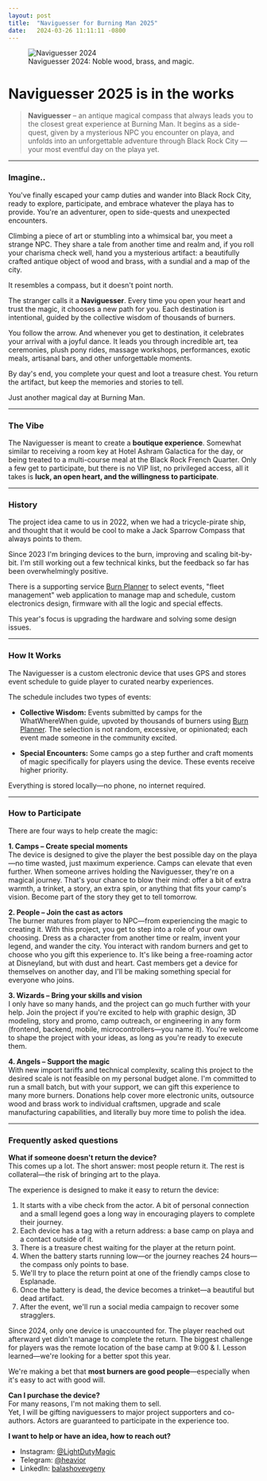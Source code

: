```yaml
---
layout: post
title:  "Naviguesser for Burning Man 2025"
date:   2024-03-26 11:11:11 -0800
---
```


<figure>
	<img src="{{ site.baseurl }}/assets/compass_2024.jpg" alt="Naviguesser 2024">
	<figcaption>
		Naviguesser 2024: Noble wood, brass, and magic.
	</figcaption>
</figure> 

# **Naviguesser 2025 is in the works**

> **Naviguesser** – an antique magical compass that always leads you to the closest great experience at Burning Man. It begins as a side-quest, given by a mysterious NPC you encounter on playa, and unfolds into an unforgettable adventure through Black Rock City — your most eventful day on the playa yet.

---
### **Imagine..**

You've finally escaped your camp duties and wander into Black Rock City, ready to explore, participate, and embrace whatever the playa has to provide. You're an adventurer, open to side-quests and unexpected encounters.

Climbing a piece of art or stumbling into a whimsical bar, you meet a strange NPC. They share a tale from another time and realm and, if you roll your charisma check well, hand you a mysterious artifact: a beautifully crafted antique object of wood and brass, with a sundial and a map of the city.

It resembles a compass, but it doesn't point north.

The stranger calls it a **Naviguesser**. Every time you open your heart and trust the magic, it chooses a new path for you. Each destination is intentional, guided by the collective wisdom of thousands of burners.

You follow the arrow. And whenever you get to destination, it celebrates your arrival with a joyful dance. It leads you through incredible art, tea ceremonies, plush pony rides, massage workshops, performances, exotic meals, artisanal bars, and other unforgettable moments.

By day's end, you complete your quest and loot a treasure chest. You return the artifact, but keep the memories and stories to tell.

Just another magical day at Burning Man.

---

### **The Vibe**

The Naviguesser is meant to create a **boutique experience**. Somewhat similar to receiving a room key at Hotel Ashram Galactica for the day, or being treated to a multi-course meal at the Black Rock French Quarter. Only a few get to participate, but there is no VIP list, no privileged access, all it takes is **luck, an open heart, and the willingness to participate**.

---

### **History**

The project idea came to us in 2022, when we had a tricycle-pirate ship, and thought that it would be cool to make a Jack Sparrow Compass that always points to them.

Since 2023 I'm bringing devices to the burn, improving and scaling bit-by-bit. I'm still working out a few technical kinks, but the feedback so far has been overwhelmingly positive.

There is a supporting service [Burn Planner](https://burn-planner.web.app/) to select events, "fleet management" web application to manage map and schedule, custom electronics design, firmware with all the logic and special effects.

This year's focus is upgrading the hardware and solving some design issues.

---

### **How It Works**

The Naviguesser is a custom electronic device that uses GPS and stores event schedule to guide player to curated nearby experiences.

The schedule includes two types of events:

* **Collective Wisdom:** Events submitted by camps for the WhatWhereWhen guide, upvoted by thousands of burners using [Burn Planner](https://burn-planner.web.app/). The selection is not random, excessive, or opinionated; each event made someone in the community excited.

* **Special Encounters:** Some camps go a step further and craft moments of magic specifically for players using the device. These events receive higher priority.

Everything is stored locally—no phone, no internet required.

---

### **How to Participate**

There are four ways to help create the magic:

**1\. Camps – Create special moments**  
 The device is designed to give the player the best possible day on the playa—no time wasted, just maximum experience. Camps can elevate that even further. When someone arrives holding the Naviguesser, they're on a magical journey. That's your chance to blow their mind: offer a bit of extra warmth, a trinket, a story, an extra spin, or anything that fits your camp's vision. Become part of the story they get to tell tomorrow.

**2\. People – Join the cast as actors**  
 The burner matures from player to NPC—from experiencing the magic to creating it. With this project, you get to step into a role of your own choosing. Dress as a character from another time or realm, invent your legend, and wander the city. You interact with random burners and get to choose who you gift this experience to. It's like being a free-roaming actor at Disneyland, but with dust and heart. Cast members get a device for themselves on another day, and I'll be making something special for everyone who joins.

**3\. Wizards – Bring your skills and vision**  
 I only have so many hands, and the project can go much further with your help. Join the project if you're excited to help with graphic design, 3D modeling, story and promo, camp outreach, or engineering in any form (frontend, backend, mobile, microcontrollers—you name it). You're welcome to shape the project with your ideas, as long as you're ready to execute them.

**4\. Angels – Support the magic**  
 With new import tariffs and technical complexity, scaling this project to the desired scale is not feasible on my personal budget alone. I'm committed to run a small batch, but with your support, we can gift this experience to many more burners. Donations help cover more electronic units, outsource wood and brass work to individual craftsmen, upgrade and scale manufacturing capabilities, and literally buy more time to polish the idea.

---

### **Frequently asked questions**

**What if someone doesn't return the device?**  
 This comes up a lot. The short answer: most people return it. The rest is collateral—the risk of bringing art to the playa.

The experience is designed to make it easy to return the device:

1. It starts with a vibe check from the actor. A bit of personal connection and a small legend goes a long way in encouraging players to complete their journey.  
2. Each device has a tag with a return address: a base camp on playa and a contact outside of it.  
3. There is a treasure chest waiting for the player at the return point.  
4. When the battery starts running low—or the journey reaches 24 hours—the compass only points to base.  
5. We'll try to place the return point at one of the friendly camps close to Esplanade.  
6. Once the battery is dead, the device becomes a trinket—a beautiful but dead artifact.  
7. After the event, we'll run a social media campaign to recover some stragglers.

Since 2024, only one device is unaccounted for. The player reached out afterward yet didn't manage to complete the return. The biggest challenge for players was the remote location of the base camp at 9:00 & I. Lesson learned—we're looking for a better spot this year.

We're making a bet that **most burners are good people**—especially when it's easy to act with good will.

**Can I purchase the device?**  
For many reasons, I'm not making them to sell.   
Yet, I will be gifting naviguessers to major project supporters and co-authors. Actors are guaranteed to participate in the experience too.

**I want to help or have an idea, how to reach out?**

* Instagram: [@LightDutyMagic](https://www.instagram.com/lightdutymagic/)  
* Telegram: [@heavior](https://t.me/heavior)  
* LinkedIn: [balashovevgeny](https://www.linkedin.com/in/balashovevgeny/) 
